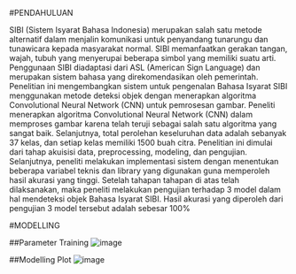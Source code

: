 #PENDAHULUAN

SIBI (Sistem Isyarat Bahasa Indonesia) merupakan salah satu metode alternatif dalam menjalin komunikasi untuk penyandang tunarungu dan tunawicara kepada masyarakat normal. SIBI memanfaatkan gerakan tangan, wajah, tubuh yang menyerupai beberapa simbol yang memiliki suatu arti. Penggunaan SIBI diadaptasi dari ASL (American Sign Language) dan merupakan sistem bahasa yang direkomendasikan oleh pemerintah. Penelitian ini mengembangkan sistem untuk pengenalan Bahasa Isyarat SIBI menggunakan metode deteksi objek dengan menerapkan algoritma Convolutional Neural Network (CNN) untuk pemrosesan gambar. Peneliti menerapkan algoritma Convolutional Neural Network (CNN) dalam memproses gambar karena telah teruji sebagai salah satu algoritma yang sangat baik. Selanjutnya, total perolehan keseluruhan data adalah sebanyak 37 kelas, dan setiap kelas memiliki 1500 buah citra. Penelitian ini dimulai dari tahap akuisisi data, preprocessing, modeling, dan pengujian. Selanjutnya, peneliti melakukan implementasi sistem dengan menentukan beberapa variabel teknis dan library yang digunakan guna memperoleh hasil akurasi yang tinggi. Setelah tahapan tahapan di atas telah dilaksanakan, maka peneliti melakukan pengujian terhadap 3 model dalam hal mendeteksi objek Bahasa Isyarat SIBI. Hasil akurasi yang diperoleh dari pengujian 3 model tersebut adalah sebesar 100%

#MODELLING

##Parameter Training
![image](https://user-images.githubusercontent.com/108866174/215393156-7b66fb11-b69d-4232-b7e0-73ee929ab584.png)

##Modelling Plot
![image](https://user-images.githubusercontent.com/108866174/215393430-ec1ac23c-6c7e-4283-a223-f8ccd6eadda0.png)

